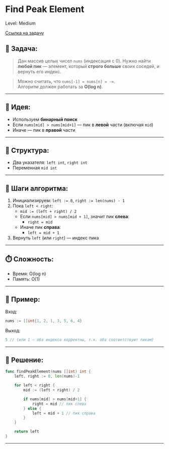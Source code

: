 # Find Peak Element

Level: Medium

[Ссылка на задачу](https://leetcode.com/problems/find-peak-element)

## 🧠 Задача:
> Дан массив целых чисел `nums` (индексация с 0). Нужно найти **любой пик** — элемент, который **строго больше** своих соседей, и вернуть его индекс.

> Можно считать, что `nums[-1] = nums[n] = -∞`.  
> Алгоритм должен работать за **O(log n)**.

---

## 📌 Идея:
- Используем **бинарный поиск**
- Если `nums[mid] > nums[mid+1]` — пик в **левой** части (включая `mid`)
- Иначе — пик в **правой** части

---

## 📏 Структура:
- Два указателя: `left int`, `right int`
- Переменная `mid int`

---

## 🔁 Шаги алгоритма:

1. Инициализируем: `left := 0`, `right := len(nums) - 1`
2. Пока `left < right`:
   - `mid := (left + right) / 2`
   - Если `nums[mid] > nums[mid + 1]`, значит пик **слева**:
     - `right = mid`
   - Иначе пик **справа**:
     - `left = mid + 1`
3. Вернуть `left` (или `right`) — индекс пика

---

## ⏱️ Сложность:
- Время: O(log n)
- Память: O(1)

---

## 📄 Пример:

Вход:
```go
nums := []int{1, 2, 1, 3, 5, 6, 4}
```

Выход:
```go
5 // (или 1 — оба индекса корректны, т.к. оба соответствуют пикам)
```

---

## 📝 Решение:

```go
func findPeakElement(nums []int) int {
	left, right := 0, len(nums)-1

	for left < right {
		mid := (left + right) / 2

		if nums[mid] > nums[mid+1] {
			right = mid // пик слева
		} else {
			left = mid + 1 // пик справа
		}
	}

	return left
}
```

---